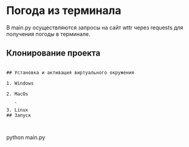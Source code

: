 # Погода из терминала

В main.py осуществляются запросы на сайт wttr через requests для получения погоды в терминале.

## Клонирование проекта

``` git clone 

## Установка и активация виртуального окружения

1. Windows 
   
2. MacOs
   
   `
3. Linux
## Запуск



```
python main.py
```

